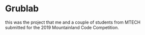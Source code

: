 # Grublab
  this was the project that me and a couple of students from MTECH submitted for the 2019 Mountainland Code Competition.
